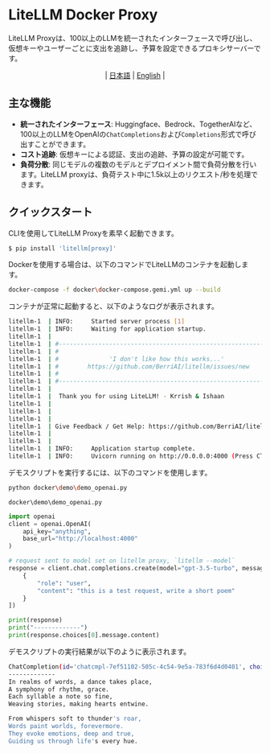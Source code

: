 # LiteLLM Docker Proxy

LiteLLM Proxyは、100以上のLLMを統一されたインターフェースで呼び出し、仮想キーやユーザーごとに支出を追跡し、予算を設定できるプロキシサーバーです。

<div align="center">

 | [日本語](README.Proxy.JP.md) | [English](README.Proxy.md) |

</div>

## 主な機能

- **統一されたインターフェース**: Huggingface、Bedrock、TogetherAIなど、100以上のLLMをOpenAIの`ChatCompletions`および`Completions`形式で呼び出すことができます。
- **コスト追跡**: 仮想キーによる認証、支出の追跡、予算の設定が可能です。
- **負荷分散**: 同じモデルの複数のモデルとデプロイメント間で負荷分散を行います。LiteLLM proxyは、負荷テスト中に1.5k以上のリクエスト/秒を処理できます。

## クイックスタート

CLIを使用してLiteLLM Proxyを素早く起動できます。

```bash
$ pip install 'litellm[proxy]'
```

Dockerを使用する場合は、以下のコマンドでLiteLLMのコンテナを起動します。

```bash
docker-compose -f docker\docker-compose.gemi.yml up --build
```

コンテナが正常に起動すると、以下のようなログが表示されます。

```bash
litellm-1  | INFO:     Started server process [1]
litellm-1  | INFO:     Waiting for application startup.
litellm-1  |
litellm-1  | #------------------------------------------------------------#
litellm-1  | #                                                            #
litellm-1  | #              'I don't like how this works...'               #
litellm-1  | #        https://github.com/BerriAI/litellm/issues/new        #
litellm-1  | #                                                            #
litellm-1  | #------------------------------------------------------------#
litellm-1  |
litellm-1  |  Thank you for using LiteLLM! - Krrish & Ishaan
litellm-1  |
litellm-1  |
litellm-1  |
litellm-1  | Give Feedback / Get Help: https://github.com/BerriAI/litellm/issues/new
litellm-1  |
litellm-1  |
litellm-1  | INFO:     Application startup complete.
litellm-1  | INFO:     Uvicorn running on http://0.0.0.0:4000 (Press CTRL+C to quit)
```

デモスクリプトを実行するには、以下のコマンドを使用します。

```bash
python docker\demo\demo_openai.py
```

`docker\demo\demo_openai.py`
```python
import openai
client = openai.OpenAI(
    api_key="anything",
    base_url="http://localhost:4000"
)

# request sent to model set on litellm proxy, `litellm --model`
response = client.chat.completions.create(model="gpt-3.5-turbo", messages = [
    {
        "role": "user",
        "content": "this is a test request, write a short poem"
    }
])

print(response)
print("-------------")
print(response.choices[0].message.content)
```

デモスクリプトの実行結果が以下のように表示されます。

```bash
ChatCompletion(id='chatcmpl-7ef51102-505c-4c54-9e5a-783f6d4d0401', choices=[Choice(finish_reason='stop', index=1, logprobs=None, message=ChatCompletionMessage(content="In realms of words, a dance takes place,\nA symphony of rhythm, grace.\nEach syllable a note so fine,\nWeaving stories, making hearts entwine.\n\nFrom whispers soft to thunder's roar,\nWords paint worlds, forevermore.\nThey evoke emotions, deep and true,\nGuiding us through life's every hue.", role='assistant', function_call=None, tool_calls=None))], created=1710775833, model='gemini/gemini-pro', object='chat.completion', system_fingerprint=None, usage=CompletionUsage(completion_tokens=67, prompt_tokens=10, total_tokens=77))
-------------
In realms of words, a dance takes place,
A symphony of rhythm, grace.
Each syllable a note so fine,
Weaving stories, making hearts entwine.

From whispers soft to thunder's roar,
Words paint worlds, forevermore.
They evoke emotions, deep and true,
Guiding us through life's every hue.
```
